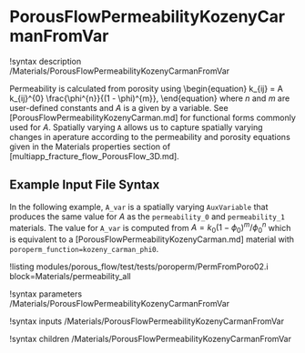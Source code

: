 # PorousFlowPermeabilityKozenyCarmanFromVar

!syntax description /Materials/PorousFlowPermeabilityKozenyCarmanFromVar

Permeability is calculated from porosity using
\begin{equation}
k_{ij} = A k_{ij}^{0} \frac{\phi^{n}}{(1 - \phi)^{m}},
\end{equation}
where $n$ and $m$ are user-defined constants and $A$ is a given by a variable.  See [PorousFlowPermeabilityKozenyCarman.md] for functional forms commonly used for $A$.  Spatially varying `A` allows us to capture spatially varying changes in aperature according to the permeability and porosity equations given in the Materials properties section of [multiapp_fracture_flow_PorousFlow_3D.md].

## Example Input File Syntax

In the following example, `A_var` is a spatially varying `AuxVariable` that produces the same value for $A$ as the `permeability_0` and `permeability_1` materials.  The value for `A_var` is computed from $A = k_0 (1 - \phi_0)^m / \phi_0^n$ which is equivalent to a [PorousFlowPermeabilityKozenyCarman.md] material with `poroperm_function=kozeny_carman_phi0`.

!listing modules/porous_flow/test/tests/poroperm/PermFromPoro02.i block=Materials/permeability_all

!syntax parameters /Materials/PorousFlowPermeabilityKozenyCarmanFromVar

!syntax inputs /Materials/PorousFlowPermeabilityKozenyCarmanFromVar

!syntax children /Materials/PorousFlowPermeabilityKozenyCarmanFromVar
